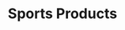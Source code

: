 ---
ee_id: '146'
site: '1'
type: '2'
long_id: 2010-078 Sports Products
url: 2010-078-sports-products
title: Sports Products
year: '2010'
medium: Painted bronze, rubber, and Oakley M-Frame lenses
commission:
dims: 2 x 5 x 5 inches
pitch:
ps:
live_url:
related:
youtube:
imgs: sports-products-2010-078-full-database-ropac_1.jpg
subheading:
display_year: '2010'
download:
add_credit:
add_credits:
related_code:
layout: things-i-made
---